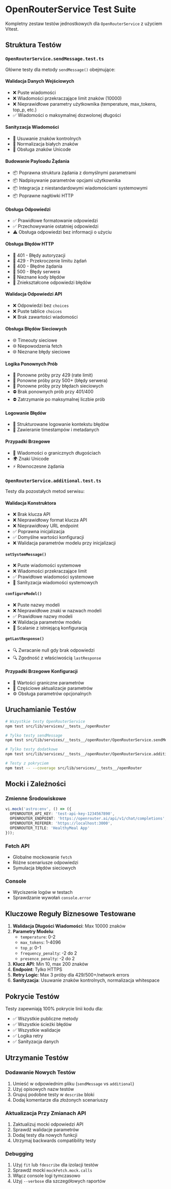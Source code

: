 # OpenRouterService Test Suite

Kompletny zestaw testów jednostkowych dla `OpenRouterService` z użyciem Vitest.

## Struktura Testów

### `OpenRouterService.sendMessage.test.ts`
Główne testy dla metody `sendMessage()` obejmujące:

#### Walidacja Danych Wejściowych
- ❌ Puste wiadomości
- ❌ Wiadomości przekraczające limit znaków (10000)
- ❌ Nieprawidłowe parametry użytkownika (temperature, max_tokens, top_p, etc.)
- ✅ Wiadomości o maksymalnej dozwolonej długości

#### Sanityzacja Wiadomości
- 🧹 Usuwanie znaków kontrolnych
- 🧹 Normalizacja białych znaków
- 🧹 Obsługa znaków Unicode

#### Budowanie Payloadu Żądania
- 📦 Poprawna struktura żądania z domyślnymi parametrami
- 📦 Nadpisywanie parametrów opcjami użytkownika
- 📦 Integracja z niestandardowymi wiadomościami systemowymi
- 📦 Poprawne nagłówki HTTP

#### Obsługa Odpowiedzi
- ✅ Prawidłowe formatowanie odpowiedzi
- ✅ Przechowywanie ostatniej odpowiedzi
- ⚠️ Obsługa odpowiedzi bez informacji o użyciu

#### Obsługa Błędów HTTP
- 🚫 401 - Błędy autoryzacji
- 🚫 429 - Przekroczenie limitu żądań
- 🚫 400 - Błędne żądania
- 🚫 500 - Błędy serwera
- 🚫 Nieznane kody błędów
- 🚫 Zniekształcone odpowiedzi błędów

#### Walidacja Odpowiedzi API
- ❌ Odpowiedzi bez `choices`
- ❌ Puste tablice `choices`
- ❌ Brak zawartości wiadomości

#### Obsługa Błędów Sieciowych
- 🌐 Timeouty sieciowe
- 🌐 Niepowodzenia fetch
- 🌐 Nieznane błędy sieciowe

#### Logika Ponownych Prób
- 🔄 Ponowne próby przy 429 (rate limit)
- 🔄 Ponowne próby przy 500+ (błędy serwera)
- 🔄 Ponowne próby przy błędach sieciowych
- ⛔ Brak ponownych prób przy 401/400
- ⛔ Zatrzymanie po maksymalnej liczbie prób

#### Logowanie Błędów
- 📝 Strukturowane logowanie kontekstu błędów
- 📝 Zawieranie timestampów i metadanych

#### Przypadki Brzegowe
- 🎯 Wiadomości o granicznych długościach
- 🌍 Znaki Unicode
- ⚡ Równoczesne żądania

### `OpenRouterService.additional.test.ts`
Testy dla pozostałych metod serwisu:

#### Walidacja Konstruktora
- ❌ Brak klucza API
- ❌ Nieprawidłowy format klucza API
- ❌ Nieprawidłowy URL endpoint
- ✅ Poprawna inicjalizacja
- ✅ Domyślne wartości konfiguracji
- ❌ Walidacja parametrów modelu przy inicjalizacji

#### `setSystemMessage()`
- ❌ Puste wiadomości systemowe
- ❌ Wiadomości przekraczające limit
- ✅ Prawidłowe wiadomości systemowe
- 🧹 Sanityzacja wiadomości systemowych

#### `configureModel()`
- ❌ Puste nazwy modeli
- ❌ Nieprawidłowe znaki w nazwach modeli
- ✅ Prawidłowe nazwy modeli
- ❌ Walidacja parametrów modelu
- 🔀 Scalanie z istniejącą konfiguracją

#### `getLastResponse()`
- 🔍 Zwracanie null gdy brak odpowiedzi
- 🔍 Zgodność z właściwością `lastResponse`

#### Przypadki Brzegowe Konfiguracji
- 🎯 Wartości graniczne parametrów
- 🔄 Częściowe aktualizacje parametrów
- ⚙️ Obsługa parametrów opcjonalnych

## Uruchamianie Testów

```bash
# Wszystkie testy OpenRouterService
npm test src/lib/services/__tests__/openRouter

# Tylko testy sendMessage
npm test src/lib/services/__tests__/openRouter/OpenRouterService.sendMessage.test.ts

# Tylko testy dodatkowe
npm test src/lib/services/__tests__/openRouter/OpenRouterService.additional.test.ts

# Testy z pokryciem
npm test -- --coverage src/lib/services/__tests__/openRouter
```

## Mocki i Zależności

### Zmienne Środowiskowe
```typescript
vi.mock('astro:env', () => ({
  OPENROUTER_API_KEY: 'test-api-key-1234567890',
  OPENROUTER_ENDPOINT: 'https://openrouter.ai/api/v1/chat/completions',
  OPENROUTER_REFERER: 'https://localhost:3000',
  OPENROUTER_TITLE: 'HealthyMeal App'
}));
```

### Fetch API
- Globalne mockowanie `fetch`
- Różne scenariusze odpowiedzi
- Symulacja błędów sieciowych

### Console
- Wyciszenie logów w testach
- Sprawdzanie wywołań `console.error`

## Kluczowe Reguły Biznesowe Testowane

1. **Walidacja Długości Wiadomości**: Max 10000 znaków
2. **Parametry Modelu**:
   - `temperature`: 0-2
   - `max_tokens`: 1-4096
   - `top_p`: 0-1
   - `frequency_penalty`: -2 do 2
   - `presence_penalty`: -2 do 2
3. **Klucz API**: Min 10, max 200 znaków
4. **Endpoint**: Tylko HTTPS
5. **Retry Logic**: Max 3 próby dla 429/500+/network errors
6. **Sanityzacja**: Usuwanie znaków kontrolnych, normalizacja whitespace

## Pokrycie Testów

Testy zapewniają 100% pokrycie linii kodu dla:
- ✅ Wszystkie publiczne metody
- ✅ Wszystkie ścieżki błędów
- ✅ Wszystkie walidacje
- ✅ Logika retry
- ✅ Sanityzacja danych

## Utrzymanie Testów

### Dodawanie Nowych Testów
1. Umieść w odpowiednim pliku (`sendMessage` vs `additional`)
2. Użyj opisowych nazw testów
3. Grupuj podobne testy w `describe` bloki
4. Dodaj komentarze dla złożonych scenariuszy

### Aktualizacja Przy Zmianach API
1. Zaktualizuj mocki odpowiedzi API
2. Sprawdź walidacje parametrów
3. Dodaj testy dla nowych funkcji
4. Utrzymaj backwards compatibility testy

### Debugging
1. Użyj `fit` lub `fdescribe` dla izolacji testów
2. Sprawdź mocki `mockFetch.mock.calls`
3. Włącz console logi tymczasowo
4. Użyj `--verbose` dla szczegółowych raportów 